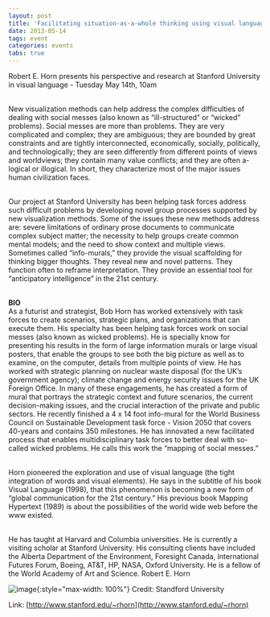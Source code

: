 ```yaml
---
layout: post
title: 'Facilitating situation-as-a-whole thinking using visual language to deal with social messes'
date: 2013-05-14
tags: event
categories: events
tabs: true
---
```


Robert E. Horn presents his perspective and research at Stanford University in visual language - Tuesday May 14th, 10am<br><br>

New visualization methods can help address the complex difficulties of dealing with social messes (also known as &ldquo;ill-structured&rdquo; or &ldquo;wicked&rdquo; problems). Social messes are more than problems.  They are very complicated and complex; they are ambiguous; they are bounded by great constraints and are tightly interconnected, economically, socially, politically, and technologically; they are seen differently from different points of views and worldviews; they contain many value conflicts; and they are often a-logical or illogical. In short, they characterize most of the major issues human civilization faces.<br><br>

Our project at Stanford University has been helping task forces address such difficult problems by developing novel group processes supported by new visualization methods. Some of the issues these new methods address are: severe limitations of ordinary prose documents to communicate complex subject matter; the necessity to help groups create common mental models; and the need to show context and multiple views. Sometimes called &ldquo;info-murals,&rdquo; they provide the visual scaffolding for thinking bigger thoughts. They reveal new and novel patterns. They function often to reframe interpretation. They provide an essential tool for &ldquo;anticipatory intelligence&rdquo; in the 21st century.<br><br>

<strong>BIO</strong><br>
As a futurist and strategist, Bob Horn has worked extensively with task forces to create scenarios, strategic plans, and organizations that can execute them. His specialty has been helping task forces work on social messes (also known as wicked problems). He is specially know for presenting his results in the form of large information murals or large visual posters, that enable the groups to see both the big picture as well as to examine, on the computer, details from multiple points of view. He has worked with strategic planning on nuclear waste disposal (for the UK&rsquo;s government agency); climate change and energy security issues for the UK Foreign Office. In many of these engagements, he has created a form of mural that portrays the strategic context and future scenarios, the current decision-making issues, and the crucial interaction of the private and public sectors. He recently finished a 4 x 14 foot info-mural for the World Business Council on Sustainable Development task force - Vision 2050 that covers 40-years and contains 350 milestones. He has innovated a new facilitated process that enables multidisciplinary task forces to better deal with so-called wicked problems. He calls this work the &ldquo;mapping of social messes.&rdquo;<br><br>

Horn pioneered the exploration and use of visual language (the tight integration of words and visual elements). He says in the subtitle of his book Visual Language (1998), that this phenomenon is becoming a new form of &ldquo;global communication for the 21st century.&rdquo; His previous book Mapping Hypertext (1989) is about the possibilities of the world wide web before the www existed.<br><br>

He has taught at Harvard and Columbia universities. He is currently a visiting scholar at Stanford University. His consulting clients have included the Alberta Department of the Environment, Foresight Canada, International Futures Forum, Boeing, AT&amp;T, HP, NASA, Oxford University. He is a fellow of the World Academy of Art and Science.
Robert E. Horn

![image](https://www.evl.uic.edu/output/originals/horn.jpg-srcw.jpg){:style="max-width: 100%"}
Credit: Standford University


Link: [http://www.stanford.edu/~rhorn](http://www.stanford.edu/~rhorn)
